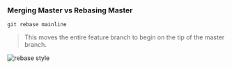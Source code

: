 ### Merging Master vs Rebasing Master

`git rebase mainline`

  > This moves the entire feature branch to begin on the tip of the master branch.

![rebase style](images/rebase.png)
